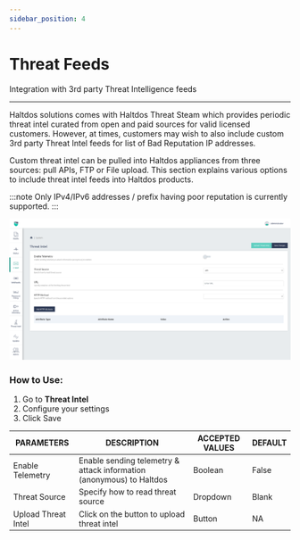 ```yaml
---
sidebar_position: 4
---
```


# Threat Feeds

Integration with 3rd party Threat Intelligence feeds

---

Haltdos solutions comes with Haltdos Threat Steam which provides periodic threat intel curated from open and paid sources for valid licensed customers. However, at times, customers may wish to also include custom 3rd party Threat Intel feeds for list of Bad Reputation IP addresses.

Custom threat intel can be pulled into Haltdos appliances from three sources: pull APIs, FTP or File upload. This section explains various options to include threat intel feeds into Haltdos products.

:::note
Only IPv4/IPv6 addresses / prefix having poor reputation is currently supported.
:::

![threat_feeds](/img/platform/v6/docs/threat_feeds1.png)

### How to Use:

1. Go to **Threat Intel**
2. Configure your settings
3. Click Save

| PARAMETERS          | DESCRIPTION                                                          | ACCEPTED VALUES | DEFAULT |
|---------------------|----------------------------------------------------------------------|-----------------|---------|
| Enable Telemetry    | Enable sending telemetry & attack information (anonymous) to Haltdos | Boolean         | False   |
| Threat Source       | Specify how to read threat source                                    | Dropdown        | Blank   |
| Upload Threat Intel | Click on the button to upload threat intel                           | Button          | NA      |

